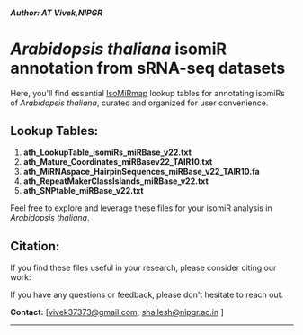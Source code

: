 ##### **Author: AT Vivek,NIPGR**

# _Arabidopsis thaliana_ isomiR annotation from sRNA-seq datasets


 Here, you'll find essential [IsoMiRmap](https://cm.jefferson.edu/isoMiRmap/) lookup tables for annotating isomiRs of _Arabidopsis thaliana_, curated and organized for user convenience.

## Lookup Tables:

1. **ath_LookupTable_isomiRs_miRBase_v22.txt**
2. **ath_Mature_Coordinates_miRBasev22_TAIR10.txt**
3. **ath_MiRNAspace_HairpinSequences_miRBase_v22_TAIR10.fa**
4. **ath_RepeatMakerClassIslands_miRBase_v22.txt**
5. **ath_SNPtable_miRBase_v22.txt**

Feel free to explore and leverage these files for your isomiR analysis in _Arabidopsis thaliana_.

## Citation:

If you find these files useful in your research, please consider citing our work:


If you have any questions or feedback, please don't hesitate to reach out.

**Contact:**
[vivek37373@gmail.com; shailesh@nipgr.ac.in ]

---
